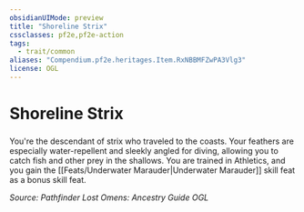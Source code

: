 ```yaml
---
obsidianUIMode: preview
title: "Shoreline Strix"
cssclasses: pf2e,pf2e-action
tags:
  - trait/common
aliases: "Compendium.pf2e.heritages.Item.RxNBBMFZwPA3Vlg3"
license: OGL
---
```

# Shoreline Strix

### 






You're the descendant of strix who traveled to the coasts. Your feathers are especially water-repellent and sleekly angled for diving, allowing you to catch fish and other prey in the shallows. You are trained in Athletics, and you gain the [[Feats/Underwater Marauder|Underwater Marauder]] skill feat as a bonus skill feat.

*Source: Pathfinder Lost Omens: Ancestry Guide*
*OGL*